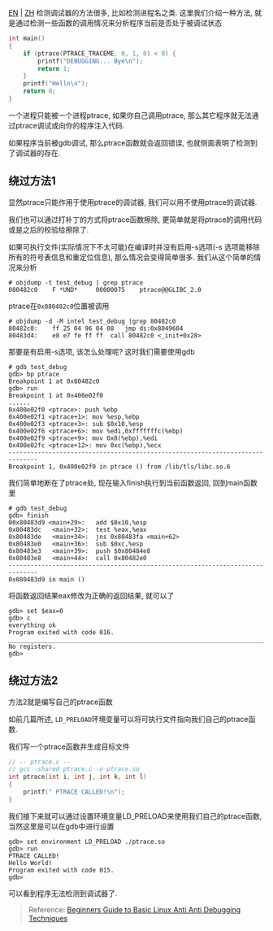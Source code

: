 [EN](./detect-dbg.md) | [ZH](./detect-dbg-zh.md)
检测调试器的方法很多, 比如检测进程名之类. 这里我们介绍一种方法, 就是通过检测一些函数的调用情况来分析程序当前是否处于被调试状态

```c 
int main()
{
	if (ptrace(PTRACE_TRACEME, 0, 1, 0) < 0) {
		printf("DEBUGGING... Bye\n");
		return 1;
	}
	printf("Hello\n");
	return 0;
}
```

一个进程只能被一个进程ptrace, 如果你自己调用ptrace, 那么其它程序就无法通过ptrace调试或向你的程序注入代码. 

如果程序当前被gdb调试, 那么ptrace函数就会返回错误, 也就侧面表明了检测到了调试器的存在.

## 绕过方法1

显然ptrace只能作用于使用ptrace的调试器, 我们可以用不使用ptrace的调试器.

我们也可以通过打补丁的方式将ptrace函数擦除, 更简单就是将ptrace的调用代码或是之后的校验给擦除了.

如果可执行文件(实际情况下不太可能)在编译时并没有启用-s选项(-s 选项能移除所有的符号表信息和重定位信息), 那么情况会变得简单很多. 我们从这个简单的情况来分析

```
# objdump -t test_debug | grep ptrace
080482c0 	F *UND* 	00000075 	ptrace@@GLIBC_2.0
```

ptrace在`0x080482c0`位置被调用

```
# objdump -d -M intel test_debug |grep 80482c0
80482c0: 	ff 25 04 96 04 08 	jmp ds:0x8049604
80483d4: 	e8 e7 fe ff ff 	call 80482c0 <_init+0x28>
```

那要是有启用-s选项, 该怎么处理呢? 这时我们需要使用gdb

```
# gdb test_debug
gdb> bp ptrace
Breakpoint 1 at 0x80482c0
gdb> run
Breakpoint 1 at 0x400e02f0
......
0x400e02f0 <ptrace>: push %ebp
0x400e02f1 <ptrace+1>: mov %esp,%ebp
0x400e02f3 <ptrace+3>: sub $0x10,%esp
0x400e02f6 <ptrace+6>: mov %edi,0xfffffffc(%ebp)
0x400e02f9 <ptrace+9>: mov 0x8(%ebp),%edi
0x400e02fc <ptrace+12>: mov 0xc(%ebp),%ecx
------------------------------------------------------------------------------
Breakpoint 1, 0x400e02f0 in ptrace () from /lib/tls/libc.so.6
```

我们简单地断在了ptrace处, 现在输入finish执行到当前函数返回, 回到main函数里

```
# gdb test_debug
gdb> finish
00x80483d9 <main+29>: 	add $0x10,%esp
0x80483dc   <main+32>: 	test %eax,%eax
0x80483de   <main+34>: 	jns 0x80483fa <main+62>
0x80483e0   <main+36>: 	sub $0xc,%esp
0x80483e3   <main+39>: 	push $0x80484e8
0x80483e8   <main+44>: 	call 0x80482e0
------------------------------------------------------------------------------
0x080483d9 in main ()
```

将函数返回结果eax修改为正确的返回结果, 就可以了

```
gdb> set $eax=0
gdb> c
everything ok
Program exited with code 016.
_______________________________________________________________________________
No registers.
gdb>
```

## 绕过方法2

方法2就是编写自己的ptrace函数

如前几篇所述, `LD_PRELOAD`环境变量可以将可执行文件指向我们自己的ptrace函数.

我们写一个ptrace函数并生成目标文件

``` c
// -- ptrace.c --
// gcc -shared ptrace.c -o ptrace.so
int ptrace(int i, int j, int k, int l)
{
	printf(" PTRACE CALLED!\n");
}
```

我们接下来就可以通过设置环境变量LD_PRELOAD来使用我们自己的ptrace函数, 当然这里是可以在gdb中进行设置

```
gdb> set environment LD_PRELOAD ./ptrace.so
gdb> run
PTRACE CALLED!
Hello World!
Program exited with code 015.
gdb>
```

可以看到程序无法检测到调试器了. 



> Reference: [Beginners Guide to Basic Linux Anti Anti Debugging Techniques](http://www.stonedcoder.org/~kd/lib/14-61-1-PB.pdf)



